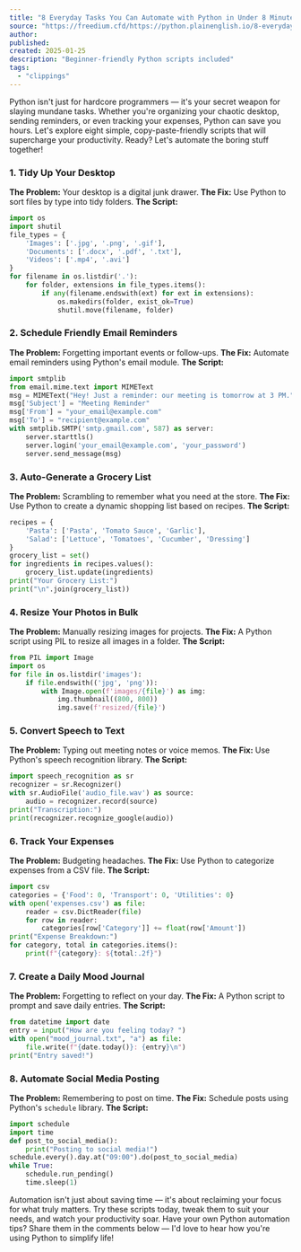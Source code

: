 ```yaml
---
title: "8 Everyday Tasks You Can Automate with Python in Under 8 Minutes | by Rishabh Sharma - Freedium"
source: "https://freedium.cfd/https://python.plainenglish.io/8-everyday-tasks-you-can-automate-with-python-in-under-8-minutes-aca9a8851404"
author:
published:
created: 2025-01-25
description: "Beginner-friendly Python scripts included"
tags:
  - "clippings"
---
```

Python isn't just for hardcore programmers — it's your secret weapon for slaying mundane tasks. Whether you're organizing your chaotic desktop, sending reminders, or even tracking your expenses, Python can save you hours. Let's explore eight simple, copy-paste-friendly scripts that will supercharge your productivity. Ready? Let's automate the boring stuff together!

### 1\. Tidy Up Your Desktop

**The Problem:** Your desktop is a digital junk drawer. **The Fix:** Use Python to sort files by type into tidy folders. **The Script:**

```python
import os
import shutil
file_types = {
    'Images': ['.jpg', '.png', '.gif'],
    'Documents': ['.docx', '.pdf', '.txt'],
    'Videos': ['.mp4', '.avi']
}
for filename in os.listdir('.'):
    for folder, extensions in file_types.items():
        if any(filename.endswith(ext) for ext in extensions):
            os.makedirs(folder, exist_ok=True)
            shutil.move(filename, folder)
```

### 2\. Schedule Friendly Email Reminders

**The Problem:** Forgetting important events or follow-ups. **The Fix:** Automate email reminders using Python's email module. **The Script:**

```python
import smtplib
from email.mime.text import MIMEText
msg = MIMEText("Hey! Just a reminder: our meeting is tomorrow at 3 PM.")
msg['Subject'] = "Meeting Reminder"
msg['From'] = "your_email@example.com"
msg['To'] = "recipient@example.com"
with smtplib.SMTP('smtp.gmail.com', 587) as server:
    server.starttls()
    server.login('your_email@example.com', 'your_password')
    server.send_message(msg)
```

### 3\. Auto-Generate a Grocery List

**The Problem:** Scrambling to remember what you need at the store. **The Fix:** Use Python to create a dynamic shopping list based on recipes. **The Script:**

```python
recipes = {
    'Pasta': ['Pasta', 'Tomato Sauce', 'Garlic'],
    'Salad': ['Lettuce', 'Tomatoes', 'Cucumber', 'Dressing']
}
grocery_list = set()
for ingredients in recipes.values():
    grocery_list.update(ingredients)
print("Your Grocery List:")
print("\n".join(grocery_list))
```

### 4\. Resize Your Photos in Bulk

**The Problem:** Manually resizing images for projects. **The Fix:** A Python script using PIL to resize all images in a folder. **The Script:**

```python
from PIL import Image
import os
for file in os.listdir('images'):
    if file.endswith(('jpg', 'png')):
        with Image.open(f'images/{file}') as img:
            img.thumbnail((800, 800))
            img.save(f'resized/{file}')
```

### 5\. Convert Speech to Text

**The Problem:** Typing out meeting notes or voice memos. **The Fix:** Use Python's speech recognition library. **The Script:**

```python
import speech_recognition as sr
recognizer = sr.Recognizer()
with sr.AudioFile('audio_file.wav') as source:
    audio = recognizer.record(source)
print("Transcription:")
print(recognizer.recognize_google(audio))
```

### 6\. Track Your Expenses

**The Problem:** Budgeting headaches. **The Fix:** Use Python to categorize expenses from a CSV file. **The Script:**

```python
import csv
categories = {'Food': 0, 'Transport': 0, 'Utilities': 0}
with open('expenses.csv') as file:
    reader = csv.DictReader(file)
    for row in reader:
        categories[row['Category']] += float(row['Amount'])
print("Expense Breakdown:")
for category, total in categories.items():
    print(f"{category}: ${total:.2f}")
```

### 7\. Create a Daily Mood Journal

**The Problem:** Forgetting to reflect on your day. **The Fix:** A Python script to prompt and save daily entries. **The Script:**

```python
from datetime import date
entry = input("How are you feeling today? ")
with open("mood_journal.txt", "a") as file:
    file.write(f"{date.today()}: {entry}\n")
print("Entry saved!")
```

### 8\. Automate Social Media Posting

**The Problem:** Remembering to post on time. **The Fix:** Schedule posts using Python's `schedule` library. **The Script:**

```python
import schedule
import time
def post_to_social_media():
    print("Posting to social media!")
schedule.every().day.at("09:00").do(post_to_social_media)
while True:
    schedule.run_pending()
    time.sleep(1)
```

Automation isn't just about saving time — it's about reclaiming your focus for what truly matters. Try these scripts today, tweak them to suit your needs, and watch your productivity soar. Have your own Python automation tips? Share them in the comments below — I'd love to hear how you're using Python to simplify life!